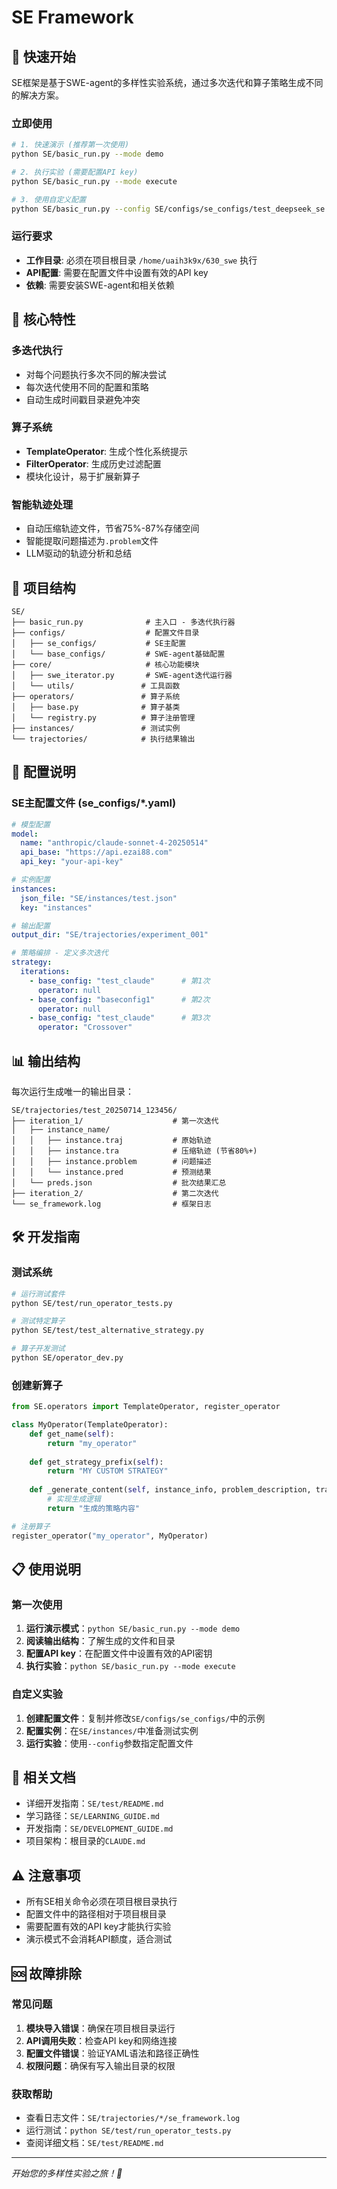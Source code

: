 # SE Framework 

## 🚀 快速开始

SE框架是基于SWE-agent的多样性实验系统，通过多次迭代和算子策略生成不同的解决方案。

### 立即使用

```bash
# 1. 快速演示 (推荐第一次使用)
python SE/basic_run.py --mode demo

# 2. 执行实验 (需要配置API key)
python SE/basic_run.py --mode execute

# 3. 使用自定义配置
python SE/basic_run.py --config SE/configs/se_configs/test_deepseek_se.yaml --mode execute
```

### 运行要求

- **工作目录**: 必须在项目根目录 `/home/uaih3k9x/630_swe` 执行
- **API配置**: 需要在配置文件中设置有效的API key
- **依赖**: 需要安装SWE-agent和相关依赖

## 🎯 核心特性

### 多迭代执行
- 对每个问题执行多次不同的解决尝试
- 每次迭代使用不同的配置和策略
- 自动生成时间戳目录避免冲突

### 算子系统
- **TemplateOperator**: 生成个性化系统提示
- **FilterOperator**: 生成历史过滤配置
- 模块化设计，易于扩展新算子

### 智能轨迹处理
- 自动压缩轨迹文件，节省75%-87%存储空间
- 智能提取问题描述为`.problem`文件
- LLM驱动的轨迹分析和总结

## 📁 项目结构

```
SE/
├── basic_run.py              # 主入口 - 多迭代执行器
├── configs/                  # 配置文件目录
│   ├── se_configs/           # SE主配置
│   └── base_configs/         # SWE-agent基础配置
├── core/                     # 核心功能模块
│   ├── swe_iterator.py       # SWE-agent迭代运行器
│   └── utils/               # 工具函数
├── operators/               # 算子系统
│   ├── base.py              # 算子基类
│   └── registry.py          # 算子注册管理
├── instances/               # 测试实例
└── trajectories/            # 执行结果输出
```

## 🔧 配置说明

### SE主配置文件 (se_configs/*.yaml)

```yaml
# 模型配置
model:
  name: "anthropic/claude-sonnet-4-20250514"
  api_base: "https://api.ezai88.com"
  api_key: "your-api-key"

# 实例配置
instances:
  json_file: "SE/instances/test.json"
  key: "instances"

# 输出配置
output_dir: "SE/trajectories/experiment_001"

# 策略编排 - 定义多次迭代
strategy:
  iterations:
    - base_config: "test_claude"      # 第1次
      operator: null
    - base_config: "baseconfig1"      # 第2次 
      operator: null
    - base_config: "test_claude"      # 第3次
      operator: "Crossover"
```

## 📊 输出结构

每次运行生成唯一的输出目录：

```
SE/trajectories/test_20250714_123456/
├── iteration_1/                    # 第一次迭代
│   ├── instance_name/
│   │   ├── instance.traj           # 原始轨迹
│   │   ├── instance.tra            # 压缩轨迹 (节省80%+)
│   │   ├── instance.problem        # 问题描述
│   │   └── instance.pred           # 预测结果
│   └── preds.json                  # 批次结果汇总
├── iteration_2/                    # 第二次迭代
└── se_framework.log                # 框架日志
```

## 🛠️ 开发指南

### 测试系统

```bash
# 运行测试套件
python SE/test/run_operator_tests.py

# 测试特定算子
python SE/test/test_alternative_strategy.py

# 算子开发测试
python SE/operator_dev.py
```

### 创建新算子

```python
from SE.operators import TemplateOperator, register_operator

class MyOperator(TemplateOperator):
    def get_name(self):
        return "my_operator"
    
    def get_strategy_prefix(self):
        return "MY CUSTOM STRATEGY"
    
    def _generate_content(self, instance_info, problem_description, trajectory_data):
        # 实现生成逻辑
        return "生成的策略内容"

# 注册算子
register_operator("my_operator", MyOperator)
```

## 📋 使用说明

### 第一次使用

1. **运行演示模式**：`python SE/basic_run.py --mode demo`
2. **阅读输出结构**：了解生成的文件和目录
3. **配置API key**：在配置文件中设置有效的API密钥
4. **执行实验**：`python SE/basic_run.py --mode execute`

### 自定义实验

1. **创建配置文件**：复制并修改`SE/configs/se_configs/`中的示例
2. **配置实例**：在`SE/instances/`中准备测试实例
3. **运行实验**：使用`--config`参数指定配置文件

## 🔗 相关文档

- 详细开发指南：`SE/test/README.md`
- 学习路径：`SE/LEARNING_GUIDE.md`
- 开发指南：`SE/DEVELOPMENT_GUIDE.md`
- 项目架构：根目录的`CLAUDE.md`

## ⚠️ 注意事项

- 所有SE相关命令必须在项目根目录执行
- 配置文件中的路径相对于项目根目录
- 需要配置有效的API key才能执行实验
- 演示模式不会消耗API额度，适合测试

## 🆘 故障排除

### 常见问题

1. **模块导入错误**：确保在项目根目录运行
2. **API调用失败**：检查API key和网络连接
3. **配置文件错误**：验证YAML语法和路径正确性
4. **权限问题**：确保有写入输出目录的权限

### 获取帮助

- 查看日志文件：`SE/trajectories/*/se_framework.log`
- 运行测试：`python SE/test/run_operator_tests.py`
- 查阅详细文档：`SE/test/README.md`

---

*开始您的多样性实验之旅！🚀*
